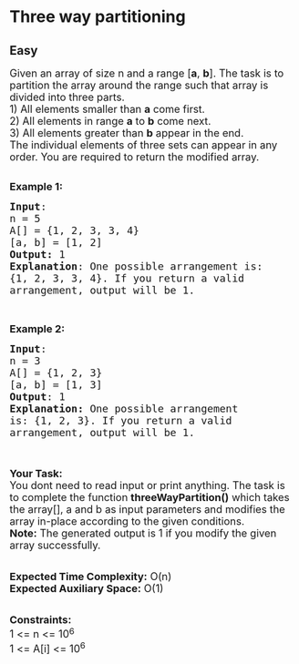 # Three way partitioning
##  Easy 
<div class="problem-statement">
                <p></p><p><span style="font-size:18px">Given an array of size n&nbsp;and a range [<strong>a</strong>, <strong>b</strong>]. The task is to partition the array around the range such that array is divided into three parts.<br>
1) All elements smaller than <strong>a</strong> come first.<br>
2) All elements in range <strong>a</strong> to <strong>b</strong> come next.<br>
3) All elements greater than <strong>b</strong> appear in the end.<br>
The individual elements of three sets can appear in any order. You are required to return the modified array.</span></p>

<p><br>
<span style="font-size:18px"><strong>Example 1:</strong></span></p>

<pre><span style="font-size:18px"><strong>Input</strong>: 
n = 5
A[] = {1, 2, 3, 3, 4}
[a, b] = [1, 2]
<strong>Output:</strong> 1
<strong>Explanation</strong>: One possible arrangement is:
{1, 2, 3, 3, 4}. If you return a valid
arrangement, output will be 1.</span>

</pre>

<p><br>
<span style="font-size:18px"><strong>Example 2:</strong></span></p>

<pre><span style="font-size:18px"><strong>Input</strong>: 
n = 3 
A[] = {1, 2, 3}
[a, b] = [1, 3]
<strong>Output</strong>: 1
<strong>Explanation: </strong>One possible arrangement 
is: {1, 2, 3}. If you return a valid
arrangement, output will be 1.

</span>
</pre>

<p><span style="font-size:18px"><strong>Your Task: </strong><br>
You dont need to read input or print anything.&nbsp;The task is to complete the function <strong>threeWayPartition()</strong> which takes the array[], a and b as input parameters and modifies the array in-place according to the given conditions.<br>
<strong>Note:</strong> The generated output is 1 if you modify the given array successfully.</span><br>
<br>
<br>
<span style="font-size:18px"><strong>Expected Time Complexity:</strong>&nbsp;O(n)<br>
<strong>Expected Auxiliary Space:</strong>&nbsp;O(1)</span><br>
<br>
<br>
<span style="font-size:18px"><strong>Constraints:</strong></span><br>
<span style="font-size:18px">1 &lt;= n&nbsp;&lt;= 10</span><sup><span style="font-size:15px">6</span></sup><br>
<span style="font-size:18px">1 &lt;= A[i] &lt;= 10<sup>6</sup></span></p>
 <p></p>
            </div>